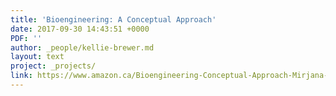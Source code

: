 ```yaml
---
title: 'Bioengineering: A Conceptual Approach'
date: 2017-09-30 14:43:51 +0000
PDF: ''
author: _people/kellie-brewer.md
layout: text
project: _projects/
link: https://www.amazon.ca/Bioengineering-Conceptual-Approach-Mirjana-Pavlovic-ebook/dp/B00RZJ8DL2/
---
```


